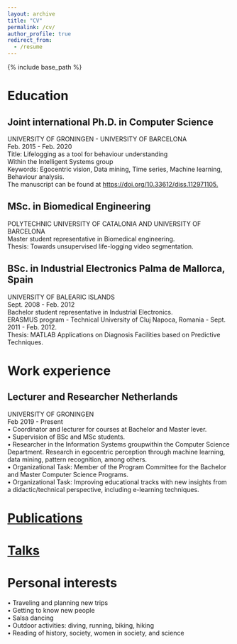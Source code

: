 ```yaml
---
layout: archive
title: "CV"
permalink: /cv/
author_profile: true
redirect_from:
  - /resume
---
```

{% include base_path %}

<h1>Education</h1>

   <h2>Joint international Ph.D. in Computer Science</h2>
     <p>
      UNIVERSITY OF GRONINGEN - UNIVERSITY OF BARCELONA <br> 
      Feb. 2015 - Feb. 2020 <br>
      Title: Lifelogging as a tool for behaviour understanding <br>
      Within the Intelligent Systems group <br>
      Keywords: Egocentric vision, Data mining, Time series, Machine learning, Behaviour analysis.<br>
      The manuscript can be found at <a href="https://doi.org/10.33612/diss.112971105">https://doi.org/10.33612/diss.112971105.</a>
      </p>

  <h2>MSc. in Biomedical Engineering </h2>
    <p>
    POLYTECHNIC UNIVERSITY OF CATALONIA AND UNIVERSITY OF BARCELONA <br>
    Master student representative in Biomedical engineering.<br>
    Thesis: Towards unsupervised life-logging video segmentation.
    </p>

  <h2>BSc. in Industrial Electronics Palma de Mallorca, Spain</h2>
    <p>
    UNIVERSITY OF BALEARIC ISLANDS <br>
    Sept. 2008 - Feb. 2012 <br>
    Bachelor student representative in Industrial Electronics. <br>
    ERASMUS program - Technical University of Cluj Napoca, Romania - Sept. 2011 - Feb. 2012. <br>
    Thesis: MATLAB Applications on Diagnosis Facilities based on Predictive Techniques.
    </p>



<h1>Work experience</h1>

<h2>Lecturer and Researcher Netherlands </h2>
<p>
UNIVERSITY OF GRONINGEN <br> 
Feb 2019 - Present <br>
• Coordinator and lecturer for courses at Bachelor and Master lever. <br>
• Supervision of BSc and MSc students.<br>
• Researcher in the Information Systems groupwithin the Computer Science Department. Research in egocentric perception through machine learning, data mining, pattern recognition, among others. <br>
• Organizational Task: Member of the Program Committee for the Bachelor and Master Computer Science Programs.<br>
• Organizational Task: Improving educational tracks with new insights from a didactic/technical perspective, including e-learning techniques.
</p>


<a href="https://estefaniatalavera.github.io/publications/"><h1>Publications</h1></a>

<a href="https://estefaniatalavera.github.io/talks/"><h1>Talks</h1></a>

<!-- 
* 


======
  <ul>{% for post in site.publications %}
    {% include archive-single-cv.html %}
  {% endfor %}</ul>
  
Talks
======
  <ul>{% for post in site.talks %}
    {% include archive-single-talk-cv.html %}
  {% endfor %}</ul>
  
Teaching
======
  <ul>{% for post in site.teaching %}
    {% include archive-single-cv.html %}
  {% endfor %}</ul>
  
-->


<h1>Personal interests</h1>
<p>
• Traveling and planning new trips<br> 
• Getting to know new people<br> 
• Salsa dancing<br> 
• Outdoor activities: diving, running, biking, hiking<br> 
• Reading of history, society, women in society, and science<br> 
</p>